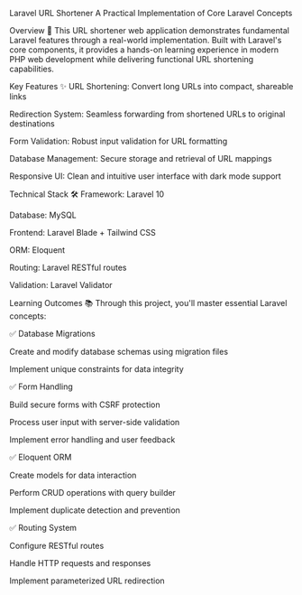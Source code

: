 Laravel URL Shortener
A Practical Implementation of Core Laravel Concepts

Overview 🔗
This URL shortener web application demonstrates fundamental Laravel features through a real-world implementation. Built with Laravel's core components, it provides a hands-on learning experience in modern PHP web development while delivering functional URL shortening capabilities.

Key Features ✨
URL Shortening: Convert long URLs into compact, shareable links

Redirection System: Seamless forwarding from shortened URLs to original destinations

Form Validation: Robust input validation for URL formatting

Database Management: Secure storage and retrieval of URL mappings

Responsive UI: Clean and intuitive user interface with dark mode support

Technical Stack 🛠️
Framework: Laravel 10

Database: MySQL

Frontend: Laravel Blade + Tailwind CSS

ORM: Eloquent

Routing: Laravel RESTful routes

Validation: Laravel Validator

Learning Outcomes 📚
Through this project, you'll master essential Laravel concepts:

✅ Database Migrations

Create and modify database schemas using migration files

Implement unique constraints for data integrity

✅ Form Handling

Build secure forms with CSRF protection

Process user input with server-side validation

Implement error handling and user feedback

✅ Eloquent ORM

Create models for data interaction

Perform CRUD operations with query builder

Implement duplicate detection and prevention

✅ Routing System

Configure RESTful routes

Handle HTTP requests and responses

Implement parameterized URL redirection
